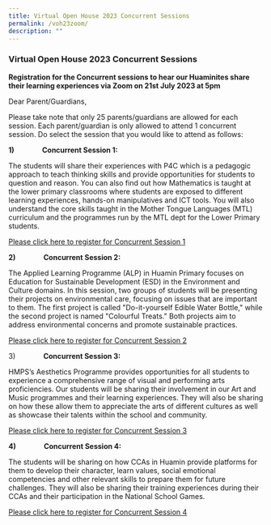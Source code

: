 ```yaml
---
title: Virtual Open House 2023 Concurrent Sessions
permalink: /voh23zoom/
description: ""
---
```

### **Virtual Open House 2023 Concurrent Sessions**

**Registration for the Concurrent sessions to hear our Huaminites share their learning experiences via Zoom on 21st July 2023 at 5pm**

Dear Parent/Guardians,

Please take note that only 25 parents/guardians are allowed for each session. Each parent/guardian is only allowed to attend 1 concurrent session. Do select the session that you would like to attend as follows:

**1)**              **Concurrent Session 1:**

The students will share their experiences with P4C which is a pedagogic approach to teach thinking skills and provide opportunities for students to question and reason. You can also find out how Mathematics is taught at the lower primary classrooms where students are exposed to different learning experiences, hands-on manipulatives and ICT tools. You will also understand the core skills taught in the Mother Tongue Languages (MTL) curriculum and the programmes run by the MTL dept for the Lower Primary students.

[Please click here to register for Concurrent Session 1](https://go.gov.sg/o23s1)

**2)**              **Concurrent Session 2:**

The Applied Learning Programme (ALP) in Huamin Primary focuses on Education for Sustainable Development (ESD) in the Environment and Culture domains. In this session, two groups of students will be presenting their projects on environmental care, focusing on issues that are important to them. The first project is called "Do-it-yourself Edible Water Bottle," while the second project is named "Colourful Treats." Both projects aim to address environmental concerns and promote sustainable practices.

[Please click here to register for Concurrent Session 2](https://go.gov.sg/o23s2)

3)              **Concurrent Session 3:**

HMPS’s Aesthetics Programme provides opportunities for all students to experience a comprehensive range of visual and performing arts proficiencies. Our students will be sharing their involvement in our Art and Music programmes and their learning experiences. They will also be sharing on how these allow them to appreciate the arts of different cultures as well as showcase their talents within the school and community.   

[Please click here to register for Concurrent Session 3](https://go.gov.sg/o23s3)

**4)**              **Concurrent Session 4:**

The students will be sharing on how CCAs in Huamin provide platforms for them to develop their character, learn values, social emotional competencies and other relevant skills to prepare them for future challenges. They will also be sharing their training experiences during their CCAs and their participation in the National School Games.

[Please click here to register for Concurrent Session 4](https://go.gov.sg/o23s4)